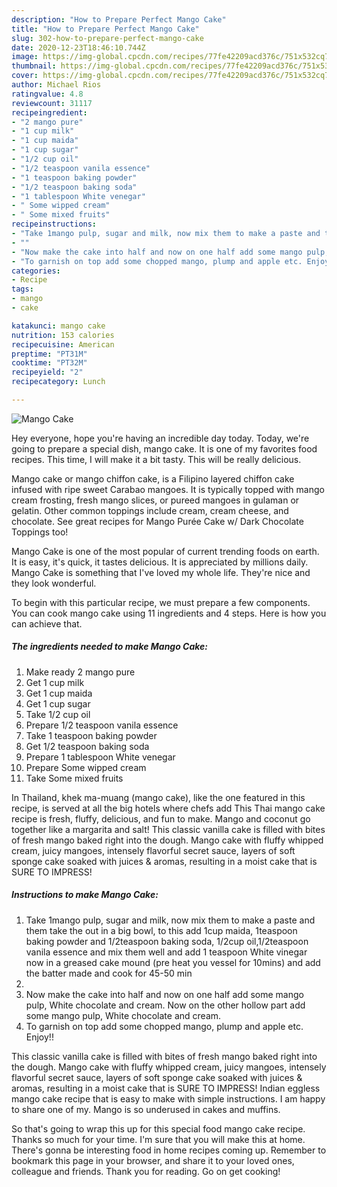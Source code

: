 ```yaml
---
description: "How to Prepare Perfect Mango Cake"
title: "How to Prepare Perfect Mango Cake"
slug: 302-how-to-prepare-perfect-mango-cake
date: 2020-12-23T18:46:10.744Z
image: https://img-global.cpcdn.com/recipes/77fe42209acd376c/751x532cq70/mango-cake-recipe-main-photo.jpg
thumbnail: https://img-global.cpcdn.com/recipes/77fe42209acd376c/751x532cq70/mango-cake-recipe-main-photo.jpg
cover: https://img-global.cpcdn.com/recipes/77fe42209acd376c/751x532cq70/mango-cake-recipe-main-photo.jpg
author: Michael Rios
ratingvalue: 4.8
reviewcount: 31117
recipeingredient:
- "2 mango pure"
- "1 cup milk"
- "1 cup maida"
- "1 cup sugar"
- "1/2 cup oil"
- "1/2 teaspoon vanila essence"
- "1 teaspoon baking powder"
- "1/2 teaspoon baking soda"
- "1 tablespoon White venegar"
- " Some wipped cream"
- " Some mixed fruits"
recipeinstructions:
- "Take 1mango pulp, sugar and milk, now mix them to make a paste and them take the out in a big bowl, to this add 1cup maida, 1teaspoon baking powder and 1/2teaspoon baking soda, 1/2cup oil,1/2teaspoon vanila essence and mix them well and add 1 teaspoon White vinegar now in a greased cake mound (pre heat you vessel for 10mins) and add the batter made and cook for 45-50 min"
- ""
- "Now make the cake into half and now on one half add some mango pulp, White chocolate and cream. Now on the other hollow part add some mango pulp, White chocolate and cream."
- "To garnish on top add some chopped mango, plump and apple etc. Enjoy!!"
categories:
- Recipe
tags:
- mango
- cake

katakunci: mango cake 
nutrition: 153 calories
recipecuisine: American
preptime: "PT31M"
cooktime: "PT32M"
recipeyield: "2"
recipecategory: Lunch

---
```



![Mango Cake](https://img-global.cpcdn.com/recipes/77fe42209acd376c/751x532cq70/mango-cake-recipe-main-photo.jpg)

Hey everyone, hope you're having an incredible day today. Today, we're going to prepare a special dish, mango cake. It is one of my favorites food recipes. This time, I will make it a bit tasty. This will be really delicious.

Mango cake or mango chiffon cake, is a Filipino layered chiffon cake infused with ripe sweet Carabao mangoes. It is typically topped with mango cream frosting, fresh mango slices, or pureed mangoes in gulaman or gelatin. Other common toppings include cream, cream cheese, and chocolate. See great recipes for Mango Purée Cake w/ Dark Chocolate Toppings too!

Mango Cake is one of the most popular of current trending foods on earth. It is easy, it's quick, it tastes delicious. It is appreciated by millions daily. Mango Cake is something that I've loved my whole life. They're nice and they look wonderful.


To begin with this particular recipe, we must prepare a few components. You can cook mango cake using 11 ingredients and 4 steps. Here is how you can achieve that.

<!--inarticleads1-->

##### The ingredients needed to make Mango Cake:

1. Make ready 2 mango pure
1. Get 1 cup milk
1. Get 1 cup maida
1. Get 1 cup sugar
1. Take 1/2 cup oil
1. Prepare 1/2 teaspoon vanila essence
1. Take 1 teaspoon baking powder
1. Get 1/2 teaspoon baking soda
1. Prepare 1 tablespoon White venegar
1. Prepare  Some wipped cream
1. Take  Some mixed fruits


In Thailand, khek ma-muang (mango cake), like the one featured in this recipe, is served at all the big hotels where chefs add This Thai mango cake recipe is fresh, fluffy, delicious, and fun to make. Mango and coconut go together like a margarita and salt! This classic vanilla cake is filled with bites of fresh mango baked right into the dough. Mango cake with fluffy whipped cream, juicy mangoes, intensely flavorful secret sauce, layers of soft sponge cake soaked with juices &amp; aromas, resulting in a moist cake that is SURE TO IMPRESS! 

<!--inarticleads2-->

##### Instructions to make Mango Cake:

1. Take 1mango pulp, sugar and milk, now mix them to make a paste and them take the out in a big bowl, to this add 1cup maida, 1teaspoon baking powder and 1/2teaspoon baking soda, 1/2cup oil,1/2teaspoon vanila essence and mix them well and add 1 teaspoon White vinegar now in a greased cake mound (pre heat you vessel for 10mins) and add the batter made and cook for 45-50 min
1. 
1. Now make the cake into half and now on one half add some mango pulp, White chocolate and cream. Now on the other hollow part add some mango pulp, White chocolate and cream.
1. To garnish on top add some chopped mango, plump and apple etc. Enjoy!!


This classic vanilla cake is filled with bites of fresh mango baked right into the dough. Mango cake with fluffy whipped cream, juicy mangoes, intensely flavorful secret sauce, layers of soft sponge cake soaked with juices &amp; aromas, resulting in a moist cake that is SURE TO IMPRESS! Indian eggless mango cake recipe that is easy to make with simple instructions. I am happy to share one of my. Mango is so underused in cakes and muffins. 

So that's going to wrap this up for this special food mango cake recipe. Thanks so much for your time. I'm sure that you will make this at home. There's gonna be interesting food in home recipes coming up. Remember to bookmark this page in your browser, and share it to your loved ones, colleague and friends. Thank you for reading. Go on get cooking!
